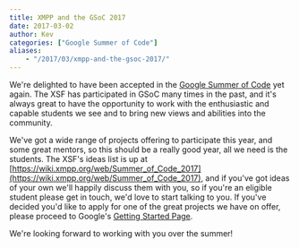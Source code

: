 ```yaml
---
title: XMPP and the GSoC 2017
date: 2017-03-02
author: Kev
categories: ["Google Summer of Code"]
aliases:
    - "/2017/03/xmpp-and-the-gsoc-2017/"
---
```


We're delighted to have been accepted in the [Google Summer of Code](https://developers.google.com/open-source/gsoc/) yet again. The XSF has participated in GSoC many times in the past, and it's always great to have the opportunity to work with the enthusiastic and capable students we see and to bring new views and abilities into the community.

We've got a wide range of projects offering to participate this year, and some great mentors, so this should be a really good year, all we need is the students. The XSF's ideas list is up at [https://wiki.xmpp.org/web/Summer_of_Code_2017](https://wiki.xmpp.org/web/Summer_of_Code_2017), and if you've got ideas of your own we'll happily discuss them with you, so if you're an eligible student please get in touch, we'd love to start talking to you. If you've decided you'd like to apply for one of the great projects we have on offer, please proceed to Google's [Getting Started Page](https://summerofcode.withgoogle.com/get-started/).

We're looking forward to working with you over the summer!
